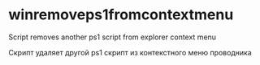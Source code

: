 # winremoveps1fromcontextmenu
Script removes another ps1 script from explorer context menu

Скрипт удаляет другой ps1 скрипт из контекстного меню проводника
